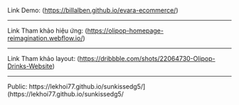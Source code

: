 
Link Demo: (https://billalben.github.io/evara-ecommerce/) 
<hr>

Link Tham khảo hiệu ứng: (https://olipop-homepage-reimagination.webflow.io/)
<hr>

Link Tham khảo layout: (https://dribbble.com/shots/22064730-Olipop-Drinks-Website)
<hr>
Public: https://lekhoi77.github.io/sunkissedg5/](https://lekhoi77.github.io/sunkissedg5/

